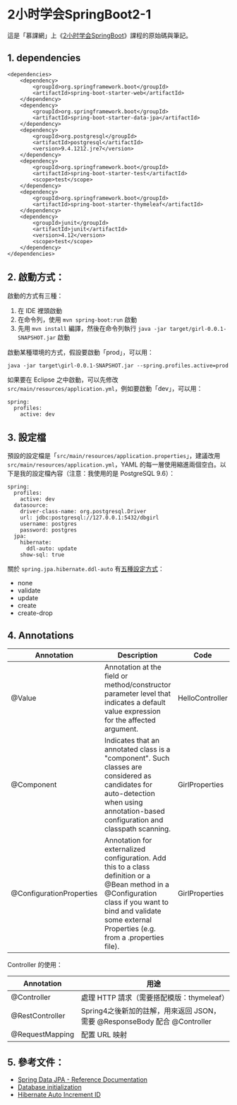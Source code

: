 # 2小时学会SpringBoot2-1

這是「慕課網」上《[2小时学会SpringBoot](http://www.imooc.com/learn/767)》課程的原始碼與筆記。

## 1. dependencies


	<dependencies>
		<dependency>
			<groupId>org.springframework.boot</groupId>
			<artifactId>spring-boot-starter-web</artifactId>
		</dependency>
		<dependency>
			<groupId>org.springframework.boot</groupId>
			<artifactId>spring-boot-starter-data-jpa</artifactId>
		</dependency>
		<dependency>
			<groupId>org.postgresql</groupId>
			<artifactId>postgresql</artifactId>
			<version>9.4.1212.jre7</version>
		</dependency>
		<dependency>
			<groupId>org.springframework.boot</groupId>
			<artifactId>spring-boot-starter-test</artifactId>
			<scope>test</scope>
		</dependency>
		<dependency>
			<groupId>org.springframework.boot</groupId>
			<artifactId>spring-boot-starter-thymeleaf</artifactId>
		</dependency>
		<dependency>
			<groupId>junit</groupId>
			<artifactId>junit</artifactId>
			<version>4.12</version>
			<scope>test</scope>
		</dependency>
	</dependencies>


## 2. 啟動方式：

啟動的方式有三種：

  1. 在 IDE 裡頭啟動
  2. 在命令列，使用  `mvn spring-boot:run` 啟動
  3. 先用 `mvn install` 編譯，然後在命令列執行  `java -jar target/girl-0.0.1-SNAPSHOT.jar` 啟動

啟動某種環境的方式，假設要啟動「prod」，可以用：

	java -jar target\girl-0.0.1-SNAPSHOT.jar --spring.profiles.active=prod

如果要在 Eclipse 之中啟動，可以先修改 `src/main/resources/application.yml`，例如要啟動「dev」，可以用：

	spring:
	  profiles:
	    active: dev


## 3. 設定檔

預設的設定檔是「`src/main/resources/application.properties`」，建議改用 ` src/main/resources/application.yml`，YAML 的每一層使用縮進兩個空白。以下是我的設定檔內容（注意：我使用的是  PostgreSQL 9.6）：

	spring:
	  profiles:
	    active: dev
	  datasource:
	    driver-class-name: org.postgresql.Driver
	    url: jdbc:postgresql://127.0.0.1:5432/dbgirl
	    username: postgres
	    password: postgres
	  jpa:
	    hibernate:
	      ddl-auto: update
	    show-sql: true
 
關於 `spring.jpa.hibernate.ddl-auto` 有[五種設定方式](http://docs.spring.io/spring-boot/docs/current/reference/html/howto-database-initialization.html)：

  - none
  - validate
  - update
  - create
  - create-drop

## 4. Annotations


| Annotation                | Description                                   | Code                 |
|---------------------------|-----------------------------------------------|----------------------|
| @Value                    | Annotation at the field or method/constructor parameter level that indicates a default value expression for the affected argument.| HelloController |
| @Component                | Indicates that an annotated class is a "component". Such classes are considered as candidates for auto-detection when using annotation-based configuration and classpath scanning. | GirlProperties |
| @ConfigurationProperties  | Annotation for externalized configuration. Add this to a class definition or a @Bean method in a @Configuration class if you want to bind and validate some external Properties (e.g. from a .properties file). | GirlProperties |


Controller 的使用：

| Annotation           | 用途                                                                                                                                                                                            |
|----------------------|-------------------------------------------------------------------|
| @Controller          | 處理 HTTP 請求（需要搭配模版：thymeleaf）                                                                                          |
| @RestController      | Spring4之後新加的註解，用來返回 JSON，需要 @ResponseBody 配合 @Controller |
| @RequestMapping      | 配置 URL 映射                                                                                                                                                                     |


 
## 5. 參考文件：

  - [Spring Data JPA - Reference Documentation](http://docs.spring.io/spring-data/jpa/docs/current/reference/html/)
  - [Database initialization](http://docs.spring.io/spring-boot/docs/current/reference/html/howto-database-initialization.html)
  - [Hibernate Auto Increment ID](http://stackoverflow.com/questions/2011528/hibernate-auto-increment-id)
